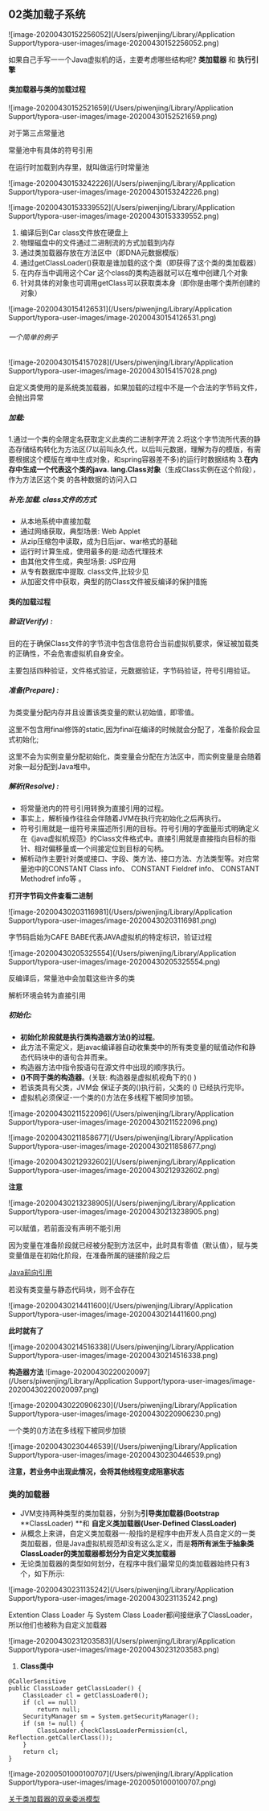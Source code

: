 ## 02类加载子系统

![image-20200430152256052](/Users/piwenjing/Library/Application Support/typora-user-images/image-20200430152256052.png)

如果自己手写一一个Java虚拟机的话，主要考虑哪些结构呢?
**类加载器**  和  **执行引擎**

#### 类加载器与类的加载过程

![image-20200430152521659](/Users/piwenjing/Library/Application Support/typora-user-images/image-20200430152521659.png)

对于第三点常量池

常量池中有具体的符号引用

在运行时加载到内存里，就叫做运行时常量池

![image-20200430153242226](/Users/piwenjing/Library/Application Support/typora-user-images/image-20200430153242226.png)

![image-20200430153339552](/Users/piwenjing/Library/Application Support/typora-user-images/image-20200430153339552.png)

1. 编译后到Car class文件放在硬盘上
2. 物理磁盘中的文件通过二进制流的方式加载到内存
3. 通过类加载器存放在方法区中（即DNA元数据模版）
4. 通过getClassLoader()获取是谁加载的这个类（即获得了这个类的类加载器）
5. 在内存当中调用这个Car 这个class的类构造器就可以在堆中创建几个对象
6. 针对具体的对象也可调用getClass可以获取类本身（即你是由哪个类所创建的对象）



![image-20200430154126531](/Users/piwenjing/Library/Application Support/typora-user-images/image-20200430154126531.png)

###### 一个简单的例子

![image-20200430154157028](/Users/piwenjing/Library/Application Support/typora-user-images/image-20200430154157028.png)

自定义类使用的是系统类加载器，如果加载的过程中不是一个合法的字节码文件，会抛出异常

##### 加载:

1.通过一个类的全限定名获取定义此类的二进制字芹流
2.将这个字节流所代表的静态存储结构转化为方法区(7以前叫永久代，以后叫元数据，理解为存的模版，有需要根据这个模版在堆中生成对象，和spring容器差不多)的运行时数据结构
3.**在内存中生成一个代表这个类的java. lang.Class对象**（生成Class实例在这个阶段），作为方法区这个类
的各种数据的访问入口

##### 补充:加载. class文件的方式

- 从本地系统中直接加载
- 通过网络获取，典型场景: Web Applet
- 从zip压缩包中读取，成为日后jar、war格式的基础
- 运行时计算生成，使用最多的是:动态代理技术
- 由其他文件生成，典型场景: JSP应用
- 从专有数据库中提取. class文件,比较少见
- 从加密文件中获取，典型的防Class文件被反编译的保护措施

#### 类的加载过程

##### 验证(Verify) :

目的在于确保Class文件的字节流中包含信息符合当前虚拟机要求，保证被加载类的正确性，不会危害虚拟机自身安全。

主要包括四种验证，文件格式验证，元数据验证，字节码验证，符号引用验证。

##### 准备(Prepare) :

为类变量分配内存并且设置该类变量的默认初始值，即零值。

这里不包含用final修饰的static,因为final在编译的时候就会分配了，准备阶段会显式初始化;

这里不会为实例变量分配初始化，类变量会分配在方法区中，而实例变量是会随着对象一起分配到Java堆中。

##### 解析(Resolve) :

- 将常量池内的符号引用转换为直接引用的过程。
- 事实上，解析操作往往会伴随着JVM在执行完初始化之后再执行。
- 符号引用就是一组符号来描述所引用的目标。符号引用的字面量形式明确定义在《java虚拟机规范》的Class文件格式中。直接引用就是直接指向目标的指针、相对偏移量或一个间接定位到目标的句柄。
- 解析动作主要针对类或接口、字段、类方法、接口方法、方法类型等。对应常量池中的CONSTANT Class info、 CONSTANT Fieldref info、 CONSTANT Methodref info等 。

**打开字节码文件查看二进制**

![image-20200430203116981](/Users/piwenjing/Library/Application Support/typora-user-images/image-20200430203116981.png)

字节码启始为CAFE BABE代表JAVA虚拟机的特定标识，验证过程

![image-20200430205325554](/Users/piwenjing/Library/Application Support/typora-user-images/image-20200430205325554.png)

反编译后，常量池中会加载这些许多的类

解析环境会转为直接引用

##### 初始化:

- **初始化阶段就是执行类构造器方法<clinit>()的过程**。
- 此方法不需定义，是javac编译器自动收集类中的所有类变量的赋值动作和静
  态代码块中的语句合并而来。
- 构造器方法中指令按语句在源文件中出现的顺序执行。
- **<clinit> ()不同于类的构造器**。(关联: 构造器是虚拟机视角下的<init>() )
- 若该类具有父类，JVM会 保证子类的<clinit>()执行前，父类的<clinit> ()
  已经执行完毕。
- 虚拟机必须保证-一个类的<clinit>()方法在多线程下被同步加锁。

![image-20200430211522096](/Users/piwenjing/Library/Application Support/typora-user-images/image-20200430211522096.png)

![image-20200430211858677](/Users/piwenjing/Library/Application Support/typora-user-images/image-20200430211858677.png)

![image-20200430212932602](/Users/piwenjing/Library/Application Support/typora-user-images/image-20200430212932602.png)

**注意**

![image-20200430213238905](/Users/piwenjing/Library/Application Support/typora-user-images/image-20200430213238905.png)

可以赋值，若前面没有声明不能引用

因为变量在准备阶段就已经被分配到方法区中，此时具有零值（默认值），赋与类变量值是在初始化阶段，在准备所属的链接阶段之后

[Java前向引用](https://www.cnblogs.com/nokiaguy/p/3156357.html)

若没有类变量与静态代码块，则不会存在<clinit>

![image-20200430214411600](/Users/piwenjing/Library/Application Support/typora-user-images/image-20200430214411600.png)

**此时就有了**

![image-20200430214516338](/Users/piwenjing/Library/Application Support/typora-user-images/image-20200430214516338.png)

**构造器方法**
![image-20200430220020097](/Users/piwenjing/Library/Application Support/typora-user-images/image-20200430220020097.png)

![image-20200430220906230](/Users/piwenjing/Library/Application Support/typora-user-images/image-20200430220906230.png)

一个类的<clinit>()方法在多线程下被同步加锁

![image-20200430230446539](/Users/piwenjing/Library/Application Support/typora-user-images/image-20200430230446539.png)

**注意，若业务中出现此情况，会将其他线程变成阻塞状态**

### 类的加载器

- JVM支持两种类型的类加载器，分别为**引导类加载器(Bootstrap** 
  **ClassLoader) **和 **自定义类加载器(User-Defined ClassLoader)**
- 从概念上来讲，自定义类加载器一-般指的是程序中由开发人员自定义的一类
  类加载器，但是Java虚拟机规范却没有这么定义，而是**将所有派生于抽象类**
  **ClassLoader的类加载器都划分为自定义类加载器**
- 无论类加载器的类型如何划分，在程序中我们最常见的类加载器始终只有3
  个，如下所示:

![image-20200430231135242](/Users/piwenjing/Library/Application Support/typora-user-images/image-20200430231135242.png)

Extention Class Loader 与 System Class Loader都间接继承了ClassLoader，所以他们也被称为自定义加载器

![image-20200430231203583](/Users/piwenjing/Library/Application Support/typora-user-images/image-20200430231203583.png)

1. **Class类中**

```
@CallerSensitive
public ClassLoader getClassLoader() {
    ClassLoader cl = getClassLoader0();
    if (cl == null)
        return null;
    SecurityManager sm = System.getSecurityManager();
    if (sm != null) {
        ClassLoader.checkClassLoaderPermission(cl, Reflection.getCallerClass());
    }
    return cl;
}
```

![image-20200501000100707](/Users/piwenjing/Library/Application Support/typora-user-images/image-20200501000100707.png)

[关于类加载器的双亲委派模型](https://blog.csdn.net/javazejian/article/details/73413292)


